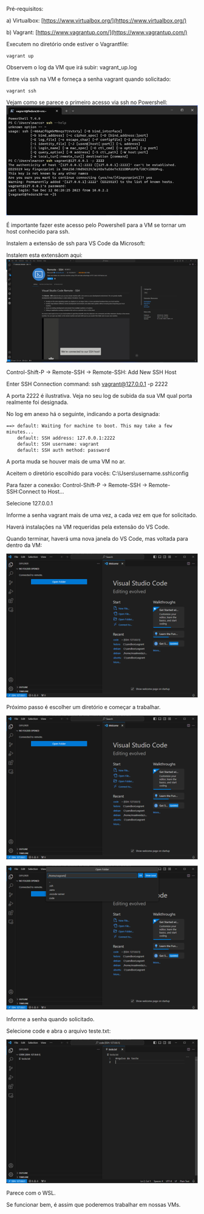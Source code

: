 Pré-requisitos:

a) Virtualbox: [https://www.virtualbox.org/](https://www.virtualbox.org/)

b) Vagrant: [https://www.vagrantup.com/](https://www.vagrantup.com/)

Executem no diretório onde estiver o Vagrantfile:

```shell
vagrant up
```

Observem o log da VM que irá subir:  vagrant_up.log

Entre via ssh na VM e forneça a senha vagrant quando solicitado:

```shell
vagrant ssh
```

Vejam como se parece o primeiro acesso via ssh no Powershell: ![Acesso_via_ssh.png](Acesso_via_ssh.png)

É importante fazer este acesso pelo Powershell para a VM se tornar um host conhecido para ssh.

Instalem a extensão de ssh para VS Code da Microsoft: 

Instalem esta extensãom aqui: ![extensão_ssh](extensão_ssh.png)

Control-Shift-P -> Remote-SSH -> Remote-SSH: Add New SSH Host

Enter SSH Connection command: ssh vagrant@127.0.0.1 -p 2222

A porta 2222 é ilustrativa. Veja no seu log de subida da sua VM qual porta realmente foi designada.

No log em anexo há o seguinte, indicando a porta designada:

```shell
==> default: Waiting for machine to boot. This may take a few minutes...
    default: SSH address: 127.0.0.1:2222
    default: SSH username: vagrant
    default: SSH auth method: password
```

A porta muda se houver mais de uma VM no ar.

Aceitem o diretório escolhido para vocês: C:\Users\username\.ssh\config

Para fazer a conexão: Control-Shift-P -> Remote-SSH ->  Remote-SSH:Connect to Host...

Selecione 127.0.0.1

Informe a senha vagrant mais de uma vez, a cada vez em que for solicitado.

Haverá instalações na VM requeridas pela extensão do VS Code.

Quando terminar, haverá uma nova janela do VS Code, mas voltada para dentro da VM:

 ![Após as instalações necessárias](após_instalações_necessárias.png)

 Próximo passo é escolher um diretório e começar a trabalhar.
 
 ![Open Folder](open_folder.png)

 
 ![Open Folder](open_folder2.png)

Informe a senha quando solicitado.

Selecione code e abra o arquivo teste.txt:

 ![parece_wsl](parece_wsl.png)

Parece com o WSL.

Se funcionar bem, é assim que poderemos trabalhar em nossas VMs.
